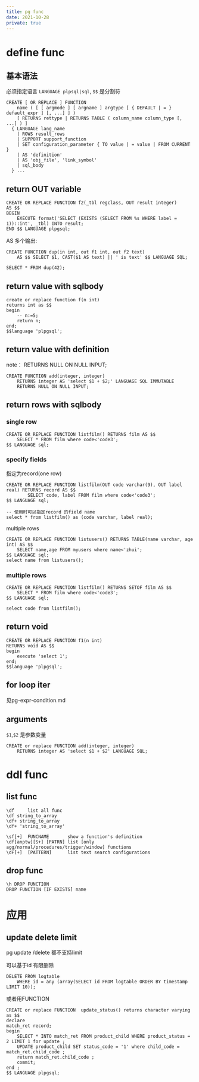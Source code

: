 ```yaml
---
title: pg func
date: 2021-10-28
private: true
---
```

# define func

## 基本语法
必须指定语言 `LANGUAGE plpsql|sql`, `$$` 是分割符

    CREATE [ OR REPLACE ] FUNCTION
        name ( [ [ argmode ] [ argname ] argtype [ { DEFAULT | = } default_expr ] [, ...] ] )
        [ RETURNS rettype | RETURNS TABLE ( column_name column_type [, ...] ) ]
      { LANGUAGE lang_name
        | ROWS result_rows
        | SUPPORT support_function
        | SET configuration_parameter { TO value | = value | FROM CURRENT }
        | AS 'definition'
        | AS 'obj_file', 'link_symbol'
        | sql_body
      } ...

## return OUT variable
    CREATE OR REPLACE FUNCTION f2(_tbl regclass, OUT result integer) 
    AS $$
    BEGIN
        EXECUTE format('SELECT (EXISTS (SELECT FROM %s WHERE label = 1))::int', _tbl) INTO result;
    END $$ LANGUAGE plpgsql;

AS 多个输出:

    CREATE FUNCTION dup(in int, out f1 int, out f2 text)
        AS $$ SELECT $1, CAST($1 AS text) || ' is text' $$ LANGUAGE SQL;

    SELECT * FROM dup(42);

## return value with sqlbody

    create or replace function f(n int) 
    returns int as $$ 
    begin 
        -- n:=5; 
        return n; 
    end; 
    $$language 'plpgsql';

## return value with definition
note： RETURNS NULL ON NULL INPUT;

    CREATE FUNCTION add(integer, integer) 
        RETURNS integer AS 'select $1 + $2;' LANGUAGE SQL IMMUTABLE
        RETURNS NULL ON NULL INPUT;

## return rows with sqlbody
### single row

    CREATE OR REPLACE FUNCTION listfilm() RETURNS film AS $$
        SELECT * FROM film where code<'code3';
    $$ LANGUAGE sql;

### specify fields
指定为record(one row)

    CREATE OR REPLACE FUNCTION listfilm(OUT code varchar(9), OUT label real) RETURNS record AS $$
            SELECT code, label FROM film where code<'code3';
    $$ LANGUAGE sql;

    -- 使用时可以指定record 的field name
    select * from listfilm() as (code varchar, label real);

multiple rows

    CREATE OR REPLACE FUNCTION listusers() RETURNS TABLE(name varchar, age int) AS $$
        SELECT name,age FROM myusers where name<'zhui';
    $$ LANGUAGE sql;
    select name from listusers();

### multiple rows

    CREATE OR REPLACE FUNCTION listfilm() RETURNS SETOF film AS $$
        SELECT * FROM film where code<'code3';
    $$ LANGUAGE sql;

    select code from listfilm();

## return void
    CREATE OR REPLACE FUNCTION f1(n int)
    RETURNS void AS $$
    begin 
        execute 'select 1';
    end; 
    $$language 'plpgsql';

## for loop iter
见pg-expr-condition.md

## arguments
`$1`,`$2` 是参数变量

    CREATE or replace FUNCTION add(integer, integer) 
        RETURNS integer AS 'select $1 + $2' LANGUAGE SQL;

# ddl func
## list func

    \df     list all func
    \df string_to_array
    \df+ string_to_array
    \df+ 'string_to_array'

    \sf[+]  FUNCNAME       show a function's definition
    \df[anptw][S+] [PATRN] list [only agg/normal/procedures/trigger/window] functions
    \dF[+]  [PATTERN]      list text search configurations

## drop func
    \h DROP FUNCTION
    DROP FUNCTION [IF EXISTS] name

# 应用
## update delete limit 
pg update /delete 都不支持limit

可以基于id 有限删除

    DELETE FROM logtable 
        WHERE id = any (array(SELECT id FROM logtable ORDER BY timestamp LIMIT 10));

或者用FUNCTION

    CREATE or replace FUNCTION  update_status() returns character varying as $$
    declare
    match_ret record;
    begin
        SELECT * INTO match_ret FROM product_child WHERE product_status = 2 LIMIT 1 for update ;
        UPDATE product_child SET status_code = '1' where child_code = match_ret.child_code ;
        return match_ret.child_code ;
        commit;
    end ;
    $$ LANGUAGE plpgsql;
